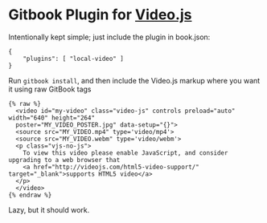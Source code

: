 Gitbook Plugin for [Video.js](http://videojs.com)
==============

Intentionally kept simple; just include the plugin in book.json:

```
{
    "plugins": [ "local-video" ]
}
```

Run `gitbook install`, and then include the Video.js markup where you want it using raw GitBook tags

```
{% raw %}
  <video id="my-video" class="video-js" controls preload="auto" width="640" height="264"
  poster="MY_VIDEO_POSTER.jpg" data-setup="{}">
  <source src="MY_VIDEO.mp4" type='video/mp4'>
  <source src="MY_VIDEO.webm" type='video/webm'>
  <p class="vjs-no-js">
    To view this video please enable JavaScript, and consider upgrading to a web browser that
    <a href="http://videojs.com/html5-video-support/" target="_blank">supports HTML5 video</a>
  </p>
  </video>
{% endraw %}
```

Lazy, but it should work.

